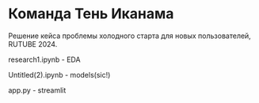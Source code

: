 # Команда Тень Иканама
Решение кейса проблемы холодного старта для новых пользователей, RUTUBE 2024.

research1.ipynb - EDA

Untitled(2).ipynb - models(sic!)

app.py - streamlit
